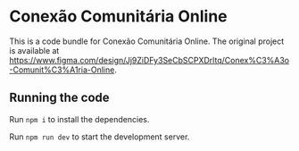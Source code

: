 
  # Conexão Comunitária Online

  This is a code bundle for Conexão Comunitária Online. The original project is available at https://www.figma.com/design/Jj9ZiDFy3SeCbSCPXDrltq/Conex%C3%A3o-Comunit%C3%A1ria-Online.

  ## Running the code

  Run `npm i` to install the dependencies.

  Run `npm run dev` to start the development server.
  